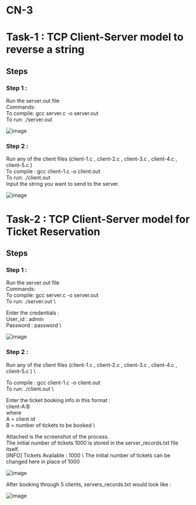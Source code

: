 # CN-3

# Task-1 : TCP Client-Server model to reverse a string

## Steps 

### Step 1 :

Run the server.out file \
Commands: \
To compile: gcc server.c -o server.out \
To run: ./server.out 

![image](https://user-images.githubusercontent.com/72215169/233801426-b0b3407f-024c-48fc-96cc-6c6efbe2e709.png)

### Step 2 : 

Run any of the client files (client-1.c , client-2.c , client-3.c , client-4.c , client-5.c ) \
To compile : gcc client-1.c -o client.out \
To run: ./client.out \
Input the string you want to send to the server. 

![image](https://user-images.githubusercontent.com/72215169/233801486-964841d2-c15d-4977-b39c-8fc0d8c930ce.png)

# Task-2 : TCP Client-Server model for Ticket Reservation 

## Steps 

### Step 1 :

Run the server.out file \
Commands: \
To compile: gcc server.c -o server.out \
To run: ./server.out \

Enter the credentials : \
User_id : admin \
Password : password \

![image](https://user-images.githubusercontent.com/72215169/233801652-d2e29a79-e1d8-44b2-912f-b1d10eab4af7.png)

### Step 2 :

Run any of the client files (client-1.c , client-2.c , client-3.c , client-4.c , client-5.c ) \

To compile : gcc client-1.c -o client.out \
To run: ./client.out \


Enter the ticket booking info in this format : \
client-A:B \
where \
A = client id \
B = number of tickets to be booked \


Attached is the screenshot of the process. \
The initial number of tickets 1000 is stored in the server_records.txt file itself. \
[INFO] Tickets Available : 1000 \ 
The initial number of tickets can be changed here in place of 1000 

![image](https://user-images.githubusercontent.com/72215169/233801662-6de93c43-1411-4e90-9c58-680a9cf257e0.png)

After booking through 5 clients, servers_records.txt would look like : 

![image](https://user-images.githubusercontent.com/72215169/233801689-2648b208-5b9e-4cb1-8f27-6b786c945c00.png)


